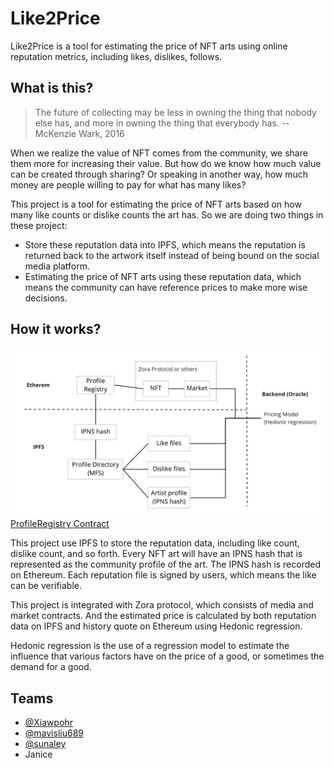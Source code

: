 # Like2Price

Like2Price is a tool for estimating the price of NFT arts using online reputation metrics, including likes, dislikes, follows.

## What is this?

> The future of collecting may be less in owning the thing that nobody else has, and more in owning the thing that everybody has.
> -- McKenzie Wark, 2016

When we realize the value of NFT comes from the community, we share them more for increasing their value. But how do we know how much value can be created through sharing? Or speaking in another way, how much money are people willing to pay for what has many likes?

This project is a tool for estimating the price of NFT arts based on how many like counts or dislike counts the art has. So we are doing two things in these project:
- Store these reputation data into IPFS, which means the reputation is returned back to the artwork itself instead of being bound on the social media platform.
- Estimating the price of NFT arts using these reputation data, which means the community can have reference prices to make more wise decisions.

## How it works?

![like2price system](./like2price_system.png)
[ProfileRegistry Contract](https://rinkeby.etherscan.io/address/0x1747ac559d1373591d2bb9692639b6b4e7df5725)

This project use IPFS to store the reputation data, including like count, dislike count, and so forth. Every NFT art will have an IPNS hash that is represented as the community profile of the art. The IPNS hash is recorded on Ethereum. Each reputation file is signed by users, which means the like can be verifiable.

This project is integrated with Zora protocol, which consists of media and market contracts. And the estimated price is calculated by both reputation data on IPFS and history quote on Ethereum using Hedonic regression.

Hedonic regression is the use of a regression model to estimate the influence that various factors have on the price of a good, or sometimes the demand for a good.


## Teams

- [@Xiawpohr](https://github.com/Xiawpohr)
- [@mavisliu689](https://github.com/mavisliu689)
- [@sunaley](https://github.com/adam-p/markdown-here/wiki/Markdown-Cheatsheet#images)
- Janice
